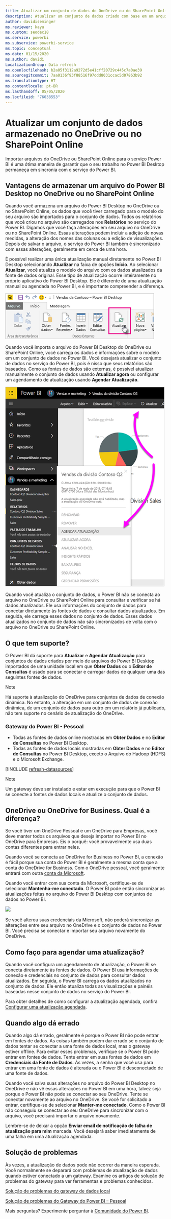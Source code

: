 ```yaml
---
title: Atualizar um conjunto de dados do OneDrive ou do SharePoint Online
description: Atualizar um conjunto de dados criado com base em um arquivo do Power BI Desktop no OneDrive ou SharePoint Online
author: davidiseminger
ms.reviewer: kayu
ms.custom: seodec18
ms.service: powerbi
ms.subservice: powerbi-service
ms.topic: conceptual
ms.date: 01/15/2020
ms.author: davidi
LocalizationGroup: Data refresh
ms.openlocfilehash: b2a05f3112a9272d5e41cff20729c445c7a0ae39
ms.sourcegitcommit: 7aa0136f93f88516f97ddd8031ccac5d07863b92
ms.translationtype: HT
ms.contentlocale: pt-BR
ms.lasthandoff: 05/05/2020
ms.locfileid: "76038553"
---
```

# <a name="refresh-a-dataset-stored-on-onedrive-or-sharepoint-online"></a>Atualizar um conjunto de dados armazenado no OneDrive ou no SharePoint Online
Importar arquivos do OneDrive ou SharePoint Online para o serviço Power BI é uma ótima maneira de garantir que o seu trabalho no Power BI Desktop permaneça em sincronia com o serviço do Power BI.

## <a name="advantages-of-storing-a-power-bi-desktop-file-on-onedrive-or-sharepoint-online"></a>Vantagens de armazenar um arquivo do Power BI Desktop no OneDrive ou no SharePoint Online
Quando você armazena um arquivo do Power BI Desktop no OneDrive ou no SharePoint Online, os dados que você tiver carregado para o modelo do seu arquivo são importados para o conjunto de dados. Todos os relatórios que você criou no arquivo são carregados nos **Relatórios** no serviço do Power BI. Digamos que você faça alterações em seu arquivo no OneDrive ou no SharePoint Online. Essas alterações podem incluir a adição de novas medidas, a alteração dos nomes das colunas ou a edição de visualizações. Depois de salvar o arquivo, o serviço do Power BI também é sincronizado com essas alterações, geralmente em cerca de uma hora.

É possível realizar uma única atualização manual diretamente no Power BI Desktop selecionando **Atualizar** na faixa de opções **Início**. Ao selecionar **Atualizar**, você atualiza o modelo do arquivo com os dados atualizados da fonte de dados original. Esse tipo de atualização ocorre inteiramente no próprio aplicativo do Power BI Desktop. Ele é diferente de uma atualização manual ou agendada no Power BI, e é importante compreender a diferença.

![](media/refresh-desktop-file-onedrive/pbix-refresh.png)

Quando você importa o arquivo do Power BI Desktop do OneDrive ou SharePoint Online, você carrega os dados e informações sobre o modelo em um conjunto de dados no Power BI. Você desejará atualizar o conjunto de dados no serviço do Power BI, pois é nisso que seus relatórios são baseados. Como as fontes de dados são externas, é possível atualizar manualmente o conjunto de dados usando **Atualizar agora** ou configurar um agendamento de atualização usando **Agendar Atualização**. 

![](media/refresh-desktop-file-onedrive/powerbi-service-refresh.png)

Quando você atualiza o conjunto de dados, o Power BI não se conecta ao arquivo no OneDrive ou SharePoint Online para consultar e verificar se há dados atualizados. Ele usa informações do conjunto de dados para conectar diretamente às fontes de dados e consultar dados atualizados. Em seguida, ele carrega esses dados no conjunto de dados. Esses dados atualizados no conjunto de dados não são sincronizados de volta com o arquivo no OneDrive ou SharePoint Online.

## <a name="whats-supported"></a>O que tem suporte?
O Power BI dá suporte para **Atualizar** e **Agendar Atualização** para conjuntos de dados criados por meio de arquivos do Power BI Desktop importados de uma unidade local em que **Obter Dados** ou o **Editor de Consultas** é usado para se conectar e carregar dados de qualquer uma das seguintes fontes de dados.

> [!NOTE]
> Há suporte à atualização do OneDrive para conjuntos de dados de conexão dinâmica. No entanto, a alteração em um conjunto de dados de conexão dinâmica, de um conjunto de dados para outro em um relatório já publicado, não tem suporte no cenário de atualização do OneDrive.

### <a name="power-bi-gateway---personal"></a>Gateway do Power BI - Pessoal
* Todas as fontes de dados online mostradas em **Obter Dados** e no **Editor de Consultas** no Power BI Desktop.
* Todas as fontes de dados locais mostradas em **Obter Dados** e no **Editor de Consultas** no Power BI Desktop, exceto o Arquivo do Hadoop (HDFS) e o Microsoft Exchange.

<!-- Refresh Data sources-->
[!INCLUDE [refresh-datasources](./includes/refresh-datasources.md)]

> [!NOTE]
> Um gateway deve ser instalado e estar em execução para que o Power BI se conecte a fontes de dados locais e atualize o conjunto de dados.
> 
> 

## <a name="onedrive-or-onedrive-for-business-whats-the-difference"></a>OneDrive ou OneDrive for Business. Qual é a diferença?
Se você tiver um OneDrive Pessoal e um OneDrive para Empresas, você deve manter todos os arquivos que deseja importar no Power BI no OneDrive para Empresas. Eis o porquê: você provavelmente usa duas contas diferentes para entrar neles.

Quando você se conecta ao OneDrive for Business no Power BI, a conexão é fácil porque sua conta do Power BI é geralmente a mesma conta que a conta do OneDrive for Business. Com o OneDrive pessoal, você geralmente entrará com outra [conta da Microsoft](https://account.microsoft.com).

Quando você entrar com sua conta da Microsoft, certifique-se de selecionar **Mantenha-me conectado**. O Power BI pode então sincronizar as atualizações feitas no arquivo do Power BI Desktop com conjuntos de dados no Power BI.

![](media/refresh-desktop-file-onedrive/refresh_signin_keepmesignedin.png)

Se você alterou suas credenciais da Microsoft, não poderá sincronizar as alterações entre seu arquivo no OneDrive e o conjunto de dados no Power BI. Você precisa se conectar e importar seu arquivo novamente do OneDrive.

## <a name="how-do-i-schedule-refresh"></a>Como faço para agendar uma atualização?
Quando você configura um agendamento de atualização, o Power BI se conecta diretamente às fontes de dados. O Power BI usa informações de conexão e credenciais no conjunto de dados para consultar dados atualizados. Em seguida, o Power BI carrega os dados atualizados no conjunto de dados. Ele então atualiza todas as visualizações e painéis baseadas nesse conjunto de dados no serviço do Power BI.

Para obter detalhes de como configurar a atualização agendada, confira [Configurar uma atualização agendada](refresh-scheduled-refresh.md).

## <a name="when-things-go-wrong"></a>Quando algo dá errado
Quando algo dá errado, geralmente é porque o Power BI não pode entrar em fontes de dados. As coisas também podem dar errado se o conjunto de dados tentar se conectar a uma fonte de dados local, mas o gateway estiver offline. Para evitar esses problemas, verifique se o Power BI pode entrar em fontes de dados. Tente entrar em suas fontes de dados em **Credenciais da Fonte de Dados**. Às vezes, a senha que você usa para entrar em uma fonte de dados é alterada ou o Power BI é desconectado de uma fonte de dados.

Quando você salva suas alterações no arquivo do Power BI Desktop no OneDrive e não vê essas alterações no Power BI em uma hora, talvez seja porque o Power BI não pode se conectar ao seu OneDrive. Tente se conectar novamente ao arquivo no OneDrive. Se você for solicitado a entrar, certifique-se de selecionar **Manter-me conectado**. Como o Power BI não conseguiu se conectar ao seu OneDrive para sincronizar com o arquivo, você precisará importar o arquivo novamente.

Lembre-se de deixar a opção **Enviar email de notificação de falha de atualização para mim** marcada. Você desejará saber imediatamente de uma falha em uma atualização agendada.

## <a name="troubleshooting"></a>Solução de problemas
Às vezes, a atualização de dados pode não ocorrer da maneira esperada. Você normalmente se deparará com problemas de atualização de dados quando estiver conectado a um gateway. Examine os artigos de solução de problemas do gateway para ver ferramentas e problemas conhecidos.

[Solução de problemas do gateway de dados local](service-gateway-onprem-tshoot.md)

[Solução de problemas do Gateway do Power BI – Pessoal](service-admin-troubleshooting-power-bi-personal-gateway.md)

Mais perguntas? Experimente perguntar à [Comunidade do Power BI](https://community.powerbi.com/).

